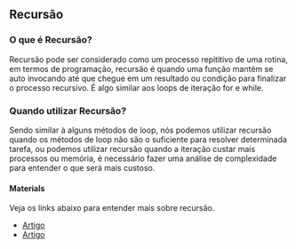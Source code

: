 ## Recursão

### O que é Recursão?

Recursão pode ser considerado como um processo repititivo de uma rotina, em termos de programação, recursão é quando uma função mantém se auto invocando até que chegue em um resultado ou condição para finalizar o processo recursivo. É algo similar aos loops de iteração for e while.

### Quando utilizar Recursão?

Sendo similar à alguns métodos de loop, nós podemos utilizar recursão quando os métodos de loop não são o suficiente para resolver determinada tarefa, ou podemos utilizar recursão quando a iteração custar mais processos ou memória, é necessário fazer uma análise de complexidade para entender o que será mais custoso.

#### Materials

Veja os links abaixo para entender mais sobre recursão.

- [Artigo](https://embarcados.com.br/recursividade/)
- [Artigo](https://joshtronic.com/2020/04/20/recursive-functions-in-typescript/)
